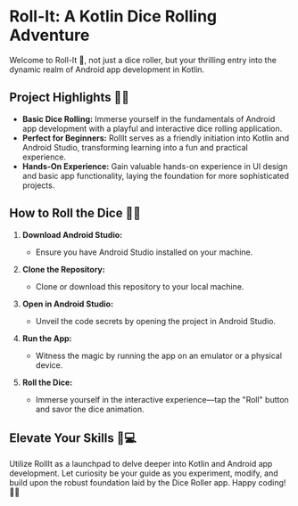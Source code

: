 # Roll-It: A Kotlin Dice Rolling Adventure

Welcome to Roll-It 🎲, not just a dice roller, but your thrilling entry into the dynamic realm of Android app development in Kotlin.

## Project Highlights 🎲📱

- **Basic Dice Rolling:** Immerse yourself in the fundamentals of Android app development with a playful and interactive dice rolling application.
- **Perfect for Beginners:** RollIt serves as a friendly initiation into Kotlin and Android Studio, transforming learning into a fun and practical experience.
- **Hands-On Experience:** Gain valuable hands-on experience in UI design and basic app functionality, laying the foundation for more sophisticated projects.

## How to Roll the Dice 🚀🎉

1. **Download Android Studio:**
   - Ensure you have Android Studio installed on your machine.

2. **Clone the Repository:**
   - Clone or download this repository to your local machine.

3. **Open in Android Studio:**
   - Unveil the code secrets by opening the project in Android Studio.

4. **Run the App:**
   - Witness the magic by running the app on an emulator or a physical device.

5. **Roll the Dice:**
   - Immerse yourself in the interactive experience—tap the "Roll" button and savor the dice animation.

## Elevate Your Skills 🌟💻

Utilize RollIt as a launchpad to delve deeper into Kotlin and Android app development. Let curiosity be your guide as you experiment, modify, and build upon the robust foundation laid by the Dice Roller app. Happy coding! 🚀🎲
